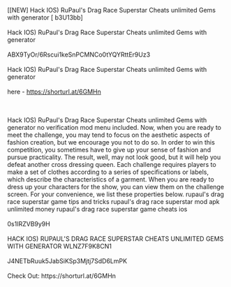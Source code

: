 [[NEW] Hack IOS) RuPaul's Drag Race Superstar Cheats unlimited Gems with generator [ b3U13bb]
<br>
<br>Hack IOS) RuPaul's Drag Race Superstar Cheats unlimited Gems with generator
<br>
<br>ABX9TyOr/6Rscui1keSnPCMNCo0tYQYRttEr9Uz3
<br>
<br>Hack IOS) RuPaul's Drag Race Superstar Cheats unlimited Gems with generator
<br>
<br>here - https://shorturl.at/6GMHn

<br>
<br>Hack IOS) RuPaul's Drag Race Superstar Cheats unlimited Gems with generator no verification mod menu included. Now, when you are ready to meet the challenge, you may tend to focus on the aesthetic aspects of fashion creation, but we encourage you not to do so. In order to win this competition, you sometimes have to give up your sense of fashion and pursue practicality. The result, well, may not look good, but it will help you defeat another cross dressing queen. Each challenge requires players to make a set of clothes according to a series of specifications or labels, which describe the characteristics of a garment. When you are ready to dress up your characters for the show, you can view them on the challenge screen. For your convenience, we list these properties below. rupaul's drag race superstar game tips and tricks rupaul's drag race superstar mod apk unlimited money rupaul's drag race superstar game cheats ios
<br>
<br>0s1IRZVB9y9H
<br>
<br>HACK IOS) RUPAUL'S DRAG RACE SUPERSTAR CHEATS UNLIMITED GEMS WITH GENERATOR WLNZ7F9K8CN1
<br>
<br>J4NETbRuuk5JabSiKSp3Mjtj7SdD6LmPK
<br>
<br>Check Out: https://shorturl.at/6GMHn
<br>
